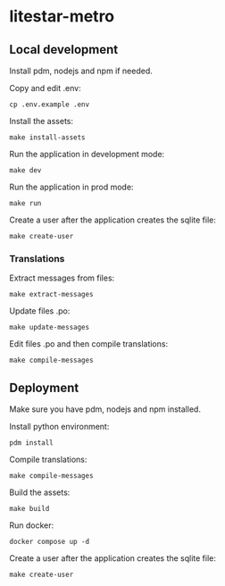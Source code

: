 # litestar-metro

## Local development

Install pdm, nodejs and npm if needed.

Copy and edit .env:

```commandline
cp .env.example .env
```

Install the assets:

```commandline
make install-assets
```

Run the application in development mode:

```commandline
make dev
```

Run the application in prod mode:

```commandline
make run
```

Create a user after the application creates the sqlite file:

```commandline
make create-user
```

### Translations

Extract messages from files:

```commandline
make extract-messages
```

Update files .po:

```
make update-messages
```

Edit files .po and then compile translations:

```commandline
make compile-messages
```

## Deployment

Make sure you have pdm, nodejs and npm installed.

Install python environment:

```commandline
pdm install
```

Compile translations:

```commandline
make compile-messages
```

Build the assets:

```commandline
make build
```

Run docker:

```commandline
docker compose up -d
```

Create a user after the application creates the sqlite file:

```commandline
make create-user
```
